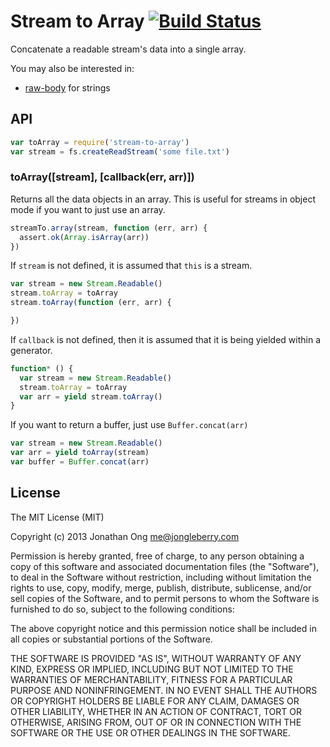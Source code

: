 # Stream to Array [![Build Status](https://travis-ci.org/stream-utils/stream-to-array.png)](https://travis-ci.org/stream-utils/stream-to-array)

Concatenate a readable stream's data into a single array.

You may also be interested in:

- [raw-body](https://github.com/stream-utils/raw-body) for strings

## API

```js
var toArray = require('stream-to-array')
var stream = fs.createReadStream('some file.txt')
```

### toArray([stream], [callback(err, arr)])

Returns all the data objects in an array.
This is useful for streams in object mode if you want to just use an array.

```js
streamTo.array(stream, function (err, arr) {
  assert.ok(Array.isArray(arr))
})
```

If `stream` is not defined, it is assumed that `this` is a stream.

```js
var stream = new Stream.Readable()
stream.toArray = toArray
stream.toArray(function (err, arr) {

})
```

If `callback` is not defined, then it is assumed that it is being yielded within a generator.

```js
function* () {
  var stream = new Stream.Readable()
  stream.toArray = toArray
  var arr = yield stream.toArray()
}
```

If you want to return a buffer, just use `Buffer.concat(arr)`

```js
var stream = new Stream.Readable()
var arr = yield toArray(stream)
var buffer = Buffer.concat(arr)
```

## License

The MIT License (MIT)

Copyright (c) 2013 Jonathan Ong me@jongleberry.com

Permission is hereby granted, free of charge, to any person obtaining a copy
of this software and associated documentation files (the "Software"), to deal
in the Software without restriction, including without limitation the rights
to use, copy, modify, merge, publish, distribute, sublicense, and/or sell
copies of the Software, and to permit persons to whom the Software is
furnished to do so, subject to the following conditions:

The above copyright notice and this permission notice shall be included in
all copies or substantial portions of the Software.

THE SOFTWARE IS PROVIDED "AS IS", WITHOUT WARRANTY OF ANY KIND, EXPRESS OR
IMPLIED, INCLUDING BUT NOT LIMITED TO THE WARRANTIES OF MERCHANTABILITY,
FITNESS FOR A PARTICULAR PURPOSE AND NONINFRINGEMENT. IN NO EVENT SHALL THE
AUTHORS OR COPYRIGHT HOLDERS BE LIABLE FOR ANY CLAIM, DAMAGES OR OTHER
LIABILITY, WHETHER IN AN ACTION OF CONTRACT, TORT OR OTHERWISE, ARISING FROM,
OUT OF OR IN CONNECTION WITH THE SOFTWARE OR THE USE OR OTHER DEALINGS IN
THE SOFTWARE.
